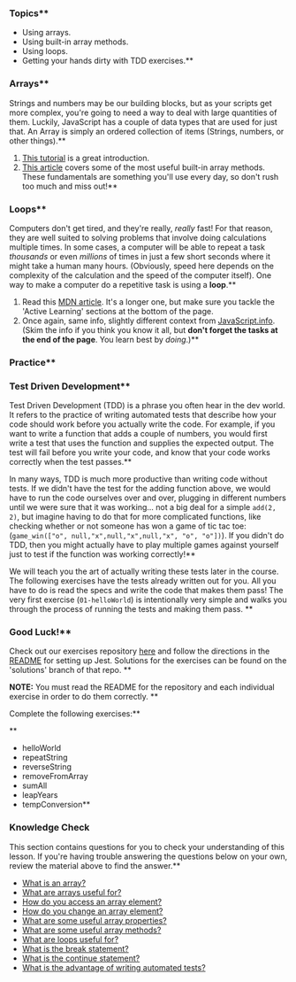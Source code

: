 ###  Topics**


- Using arrays.
- Using built-in array methods.
- Using loops.
- Getting your hands dirty with TDD exercises.**



### Arrays**


Strings and numbers may be our building blocks, but as your scripts get more complex, you're going to need a way to deal with large quantities of them.  Luckily, JavaScript has a couple of data types that are used for just that.  An Array is simply an ordered collection of items (Strings, numbers, or other things).**



1. [This tutorial](https://www.w3schools.com/js/js_arrays.asp) is a great introduction.  
2. [This article](https://www.w3schools.com/js/js_array_methods.asp) covers some of the most useful built-in array methods.  These fundamentals are something you'll use every day, so don't rush too much and miss out!**


### Loops**


Computers don't get tired, and they're really, _really_ fast!  For that reason, they are well suited to solving problems that involve doing calculations multiple times.  In some cases, a computer will be able to repeat a task _thousands_ or even _millions_ of times in just a few short seconds where it might take a human many hours. \(Obviously, speed here depends on the complexity of the calculation and the speed of the computer itself\).  One way to make a computer do a repetitive task is using a **loop**.**


1. Read this [MDN article](https://developer.mozilla.org/en-US/docs/Learn/JavaScript/Building_blocks/Looping_code).  It's a longer one, but make sure you tackle the 'Active Learning' sections at the bottom of the page.  
2. Once again, same info, slightly different context from [JavaScript.info](http://javascript.info/while-for). \(Skim the info if you think you know it all, but **don't forget the tasks at the end of the page**.  You learn best by _doing_.\)**


### Practice**


### Test Driven Development**


Test Driven Development \(TDD\) is a phrase you often hear in the dev world.  It refers to the practice of writing automated tests that describe how your code should work before you actually write the code.  For example, if you want to write a function that adds a couple of numbers, you would first write a test that uses the function and supplies the expected output.  The test will fail before you write your code, and  know that your code works correctly when the test passes.**


In many ways, TDD is much more productive than writing code without tests.  If we didn't have the test for the adding function above, we would have to run the code ourselves over and over, plugging in different numbers until we were sure that it was working... not a big deal for a simple `add(2, 2)`, but imagine having to do that for more complicated functions, like checking whether or not someone has won a game of tic tac toe: \(`game_win(["o", null,"x",null,"x",null,"x", "o", "o"])`). If you didn't do TDD, then you might actually have to play multiple games against yourself just to test if the function was working correctly!**


We will teach you the art of actually writing these tests later in the course.  The following exercises have the tests already written out for you. All you have to do is read the specs and write the code that makes them pass!  The very first exercise \(`01-helloWorld`\) is intentionally very simple and walks you through the process of running the tests and making them pass.  **


### Good Luck!**


Check out our exercises repository [here](https://github.com/TheOdinProject/javascript-exercises) and follow the directions in the [README](https://github.com/TheOdinProject/javascript-exercises#how-to-use-these-exercises) for setting up Jest.  Solutions for the exercises can be found on the 'solutions' branch of that repo. **


**NOTE:** You must read the README for the repository and each individual exercise in order to do them correctly.  **


Complete the following exercises:**


**



- helloWorld
- repeatString
- reverseString
- removeFromArray
- sumAll
- leapYears
- tempConversion**


### Knowledge Check
This section contains questions for you to check your understanding of this lesson. If you're having trouble answering the questions below on your own, review the material above to find the answer.**


- <a class="knowledge-check-link" href="https://www.w3schools.com/js/js_arrays.asp">What is an array?</a>
- <a class="knowledge-check-link" href="https://www.w3schools.com/js/js_arrays.asp">What are arrays useful for?</a>
- <a class="knowledge-check-link" href="https://www.w3schools.com/js/js_arrays.asp">How do you access an array element?</a>
- <a class="knowledge-check-link" href="https://www.w3schools.com/js/js_arrays.asp">How do you change an array element?</a>
- <a class="knowledge-check-link" href="https://www.w3schools.com/js/js_arrays.asp">What are some useful array properties?</a>
- <a class="knowledge-check-link" href="https://www.w3schools.com/js/js_array_methods.asp">What are some useful array methods?</a>
- <a class="knowledge-check-link" href="https://developer.mozilla.org/en-US/docs/Learn/JavaScript/Building_blocks/Looping_code#why_bother">What are loops useful for?</a>
- <a class="knowledge-check-link" href="https://developer.mozilla.org/en-US/docs/Learn/JavaScript/Building_blocks/Looping_code#exiting_loops_with_break">What is the break statement?</a>
- <a class="knowledge-check-link" href="https://developer.mozilla.org/en-US/docs/Learn/JavaScript/Building_blocks/Looping_code#skipping_iterations_with_continue">What is the continue statement?</a>
- <a class="knowledge-check-link" href="#test-driven-development">What is the advantage of writing automated tests?</a>
